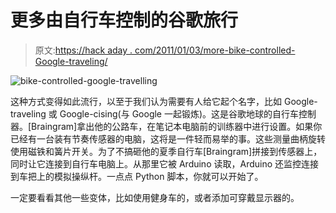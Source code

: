 # 更多由自行车控制的谷歌旅行

> 原文:[https://hack aday . com/2011/01/03/more-bike-controlled-Google-traveling/](https://hackaday.com/2011/01/03/more-bike-controlled-google-travelling/)

![](../Images/e458a4b2edfa8f917b93b6387a45f2bb.png "bike-controlled-google-travelling")

这种方式变得如此流行，以至于我们认为需要有人给它起个名字，比如 Google-traveling 或 Google-cising(与 Google 一起锻炼)。这是谷歌地球的自行车控制器。[Braingram]拿出他的公路车，在笔记本电脑前的训练器中进行设置。如果你已经有一台装有节奏传感器的电脑，这将是一件轻而易举的事。这些测量曲柄旋转使用磁铁和簧片开关。为了不搞砸他的夏季自行车[Braingram]拼接到传感器上，同时让它连接到自行车电脑上。从那里它被 Arduino 读取，Arduino 还监控连接到车把上的模拟操纵杆。一点点 Python 脚本，你就可以开始了。

一定要看看其他一些变体，比如使用健身车的，或者添加可穿戴显示器的。